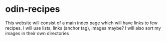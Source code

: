 # odin-recipes
This website will consist of a main index page which will
have links to few recipes.
I will use lists, links (anchor tag), images maybe?
I will also sort my images in their own directories